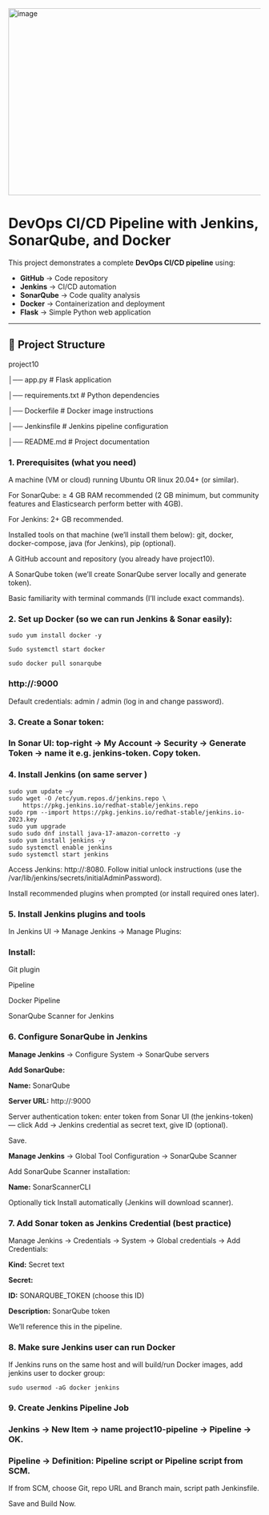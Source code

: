<img width="940" height="374" alt="image" src="https://github.com/user-attachments/assets/bcb19acc-e742-4e1f-85d5-447a1803e993" />


# DevOps CI/CD Pipeline with Jenkins, SonarQube, and Docker

This project demonstrates a complete **DevOps CI/CD pipeline** using:

- **GitHub** → Code repository  
- **Jenkins** → CI/CD automation  
- **SonarQube** → Code quality analysis  
- **Docker** → Containerization and deployment  
- **Flask** → Simple Python web application  

---

## 📌 Project Structure

project10

│── app.py     # Flask application

│── requirements.txt  # Python dependencies

│── Dockerfile   # Docker image instructions

│── Jenkinsfile  # Jenkins pipeline configuration

│── README.md    # Project documentation



### 1. Prerequisites (what you need)

A machine (VM or cloud) running Ubuntu OR linux 20.04+ (or similar).

For SonarQube: ≥ 4 GB RAM recommended (2 GB minimum, but community features and Elasticsearch perform better with 4GB).

For Jenkins: 2+ GB recommended.

Installed tools on that machine (we’ll install them below): git, docker, docker-compose, java (for Jenkins), pip (optional).

A GitHub account and repository (you already have project10).

A SonarQube token (we’ll create SonarQube server locally and generate token).

Basic familiarity with terminal commands (I’ll include exact commands).

### 2. Set up Docker (so we can run Jenkins & Sonar easily):

```sudo yum install docker -y```

```Sudo systemctl start docker```

`sudo docker pull sonarqube`

### http://<your-server-ip>:9000

Default credentials: admin / admin (log in and change password).

### 3. Create a Sonar token:

### In Sonar UI: top-right → My Account → Security → Generate Token → name it e.g. jenkins-token. Copy token.

### 4. Install Jenkins (on same server )
```
sudo yum update –y
sudo wget -O /etc/yum.repos.d/jenkins.repo \
    https://pkg.jenkins.io/redhat-stable/jenkins.repo
sudo rpm --import https://pkg.jenkins.io/redhat-stable/jenkins.io-2023.key
sudo yum upgrade
sudo sudo dnf install java-17-amazon-corretto -y
sudo yum install jenkins -y
sudo systemctl enable jenkins
sudo systemctl start jenkins  
```
Access Jenkins: http://<server-ip>:8080.
Follow initial unlock instructions (use the /var/lib/jenkins/secrets/initialAdminPassword).

Install recommended plugins when prompted (or install required ones later).

### 5. Install Jenkins plugins and tools

In Jenkins UI → Manage Jenkins → Manage Plugins:

### Install:

Git plugin

Pipeline

Docker Pipeline

SonarQube Scanner for Jenkins

### 6. Configure SonarQube in Jenkins

**Manage Jenkins** → Configure System → SonarQube servers

**Add SonarQube:**

**Name:** SonarQube

**Server URL:** http://<server-ip>:9000

Server authentication token: enter token from Sonar UI (the jenkins-token) — click Add → Jenkins credential as secret text, give ID (optional).

Save.

**Manage Jenkins** → Global Tool Configuration → SonarQube Scanner

Add SonarQube Scanner installation:

**Name:** SonarScannerCLI

Optionally tick Install automatically (Jenkins will download scanner).

### 7. Add Sonar token as Jenkins Credential (best practice)

Manage Jenkins → Credentials → System → Global credentials → Add Credentials:

**Kind:** Secret text

**Secret:** <your-sonar-token>

**ID:** SONARQUBE_TOKEN (choose this ID)

**Description:** SonarQube token

We’ll reference this in the pipeline.

### 8. Make sure Jenkins user can run Docker

If Jenkins runs on the same host and will build/run Docker images, add jenkins user to docker group:

`sudo usermod -aG docker jenkins`

### 9. Create Jenkins Pipeline Job

### Jenkins → New Item → name project10-pipeline → Pipeline → OK.

### Pipeline → Definition: Pipeline script or Pipeline script from SCM.

If from SCM, choose Git, repo URL and Branch main, script path Jenkinsfile.

Save and Build Now.
